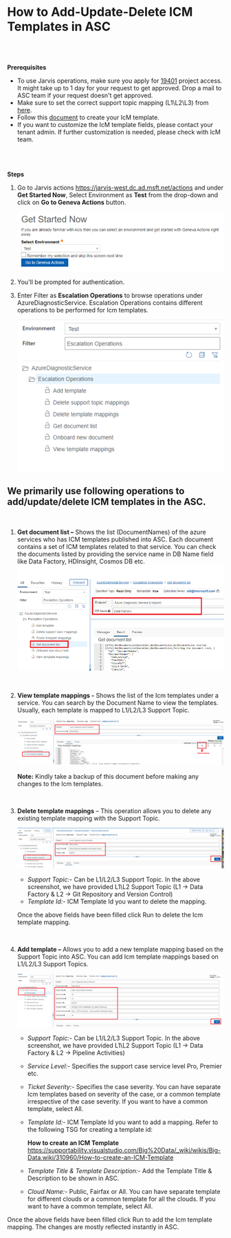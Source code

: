 # How to Add-Update-Delete ICM Templates in ASC

<p style='margin:0in;margin-left:.375in;font-family:Calibri;font-size:12.0pt'>&nbsp;</p>
<p style='margin:0in;margin-left:.375in;font-family:Calibri;font-size:12.0pt'>&nbsp;</p>


**Prerequisites**

- To use Jarvis operations, make sure you apply for [19401](https://myaccess/identityiq/accessRequest/accessRequest.jsf#/accessRequest/review?role=Azure+Diagnostic+Partner+-+19401&autoSubmit=true) project access. It might take up to 1 day for your request to get approved. Drop a mail to ASC team if your request doesn't get approved.
- Make sure to set the correct support topic mapping (L1\L2\L3) from [here](https://msaas.support.microsoft.com/sap/manage;sap=).
- Follow this [document](https://supportability.visualstudio.com/Big%20Data/_wiki/wikis/Big-Data.wiki/310960/How-to-create-an-ICM-Template) to create your IcM template.
- If you want to customize the IcM template fields, please contact your tenant admin. If further customization is needed, please check with IcM team.

<p style='margin:0in;margin-left:.375in;font-family:Calibri;font-size:12.0pt'>&nbsp;</p>
<p style='margin:0in;margin-left:.375in;font-family:Calibri;font-size:12.0pt'>&nbsp;</p>

**Steps**

1. Go to Jarvis actions  https://jarvis-west.dc.ad.msft.net/actions and under **Get Started Now**, Select Environment as **Test** from the drop-down and click on **Go to Geneva Actions** button.
 
   ![getstartednow.png](/.attachments/getstartednow-2ec4113e-9f6a-40e6-a116-4e5e0d47a601.png)

2. You'll be prompted for authentication.

3. Enter Filter as **Escalation Operations** to browse operations under AzureDiagnosticService. Escalation Operations contains different operations to be performed for Icm templates. 

   ![escalationoperations.png](/.attachments/escalationoperations-74a65a75-46e4-4d72-8135-53586192e59d.png)

## We primarily use following operations to add/update/delete ICM templates in the ASC.

 <p style='margin:0in;margin-left:.375in;font-family:Calibri;font-size:12.0pt'>&nbsp;</p>

1. **Get document list –** Shows the list (DocumentNames) of the azure services who has ICM templates published into ASC. Each document contains a set of ICM templates related to that service. You can check the documents listed by providing the service name in DB Name field like Data Factory, HDInsight, Cosmos DB etc.
    ![getdocumentlist.png](/.attachments/getdocumentlist-780aad73-3a32-4166-a70c-d14f9cd24273.png)

<p style='margin:0in;margin-left:.375in;font-family:Calibri;font-size:12.0pt'>&nbsp;</p>

2. **View template mappings -** Shows the list of the Icm templates under a service. You can search by the Document Name to view the templates. Usually, each template is mapped to L1/L2/L3 Support Topic.

    ![viewtemplatemappings.png](/.attachments/viewtemplatemappings-58aabaae-7b2e-4b3f-a174-3f84dcb729fa.png)

   **Note:** Kindly take a backup of this document before making any changes to the Icm templates.

<p style='margin:0in;margin-left:.375in;font-family:Calibri;font-size:12.0pt'>&nbsp;</p>

3. **Delete template mappings** – This operation allows you to delete any existing template mapping with the Support Topic. 

    ![deletetemplatemappings.png](/.attachments/deletetemplatemappings-f940c4ba-7120-4fa2-90a0-732dac4331b4.png)

   - _Support Topic:-_ Can be L1/L2/L3 Support Topic. In the above screenshot, we have provided L1\L2 Support Topic (L1 -> Data Factory & L2 -> Git Repository and Version Control)
   - _Template Id:-_ ICM Template Id you want to delete the mapping. 

   Once the above fields have been filled click Run to delete the Icm template mapping.

<p style='margin:0in;margin-left:.375in;font-family:Calibri;font-size:12.0pt'>&nbsp;</p>

4. **Add template –** Allows you to add a new template mapping based on the Support Topic into ASC. You can add Icm template mappings based on L1/L2/L3 Support Topics. 

     ![addtemplatemappings.png](/.attachments/addtemplatemappings-133b6b30-e7f9-413c-9878-d04b3ecbb21e.png)

   - _Support Topic:-_ Can be L1/L2/L3 Support Topic. In the above screenshot, we have provided L1\L2 Support Topic (L1 -> Data Factory & L2 -> Pipeline Activities)
   - _Service Level:-_ Specifies the support case service level Pro, Premier etc. 
   - _Ticket Severity:-_ Specifies the case severity. You can have separate Icm templates based on severity of the case, or a common template irrespective of the case severity. If you want to have a common template, select All.
   -  _Template Id:-_ ICM Template Id you want to add a mapping. Refer to the following TSG for creating a template id: 

        **How to create an ICM Template**
        https://supportability.visualstudio.com/Big%20Data/_wiki/wikis/Big-Data.wiki/310960/How-to-create-an-ICM-Template

   - _Template Title & Template Description:-_ Add the Template Title & Description to be shown in ASC.
   - _Cloud Name:-_ Public, Fairfax or All. You can have separate template for different clouds or a common template for all the clouds. If you want to have a common template, select All.

Once the above fields have been filled click Run to add the Icm template mapping. The changes are mostly reflected instantly in ASC.
